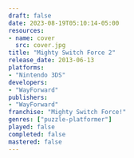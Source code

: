 ```yaml
---
draft: false
date: 2023-08-19T05:10:14-05:00
resources:
- name: cover
  src: cover.jpg
title: "Mighty Switch Force 2"
release_date: 2013-06-13
platforms:
- "Nintendo 3DS"
developers: 
- "WayForward"
publishers:
- "WayForward"
franchise: "Mighty Switch Force!"
genres: ["puzzle-platformer"]
played: false
completed: false
mastered: false
---
```


